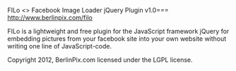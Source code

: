 FILo <> Facebook Image Loader jQuery Plugin v1.0===
http://www.berlinpix.com/filo

FILo is a lightweight and free plugin for the JavaScript framework jQuery for embedding pictures from your facebook site into your own website without writing one line of JavaScript-code.
 
Copyright 2012, BerlinPix.com
licensed under the LGPL license.

